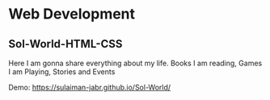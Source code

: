 # Web Development
## Sol-World-HTML-CSS
Here I am gonna share everything about my life. Books I am reading, Games I am Playing, Stories and Events

Demo: https://sulaiman-jabr.github.io/Sol-World/
